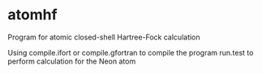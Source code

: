 # atomhf
Program for atomic closed-shell Hartree-Fock calculation

Using compile.ifort or compile.gfortran to compile the program
run.test to perform calculation for the Neon atom
